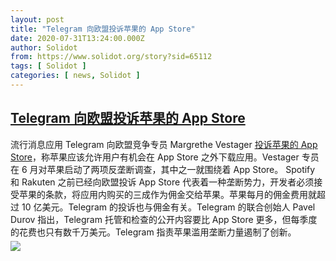 ```yaml
---
layout: post
title: "Telegram 向欧盟投诉苹果的 App Store"
date: 2020-07-31T13:24:00.000Z
author: Solidot
from: https://www.solidot.org/story?sid=65112
tags: [ Solidot ]
categories: [ news, Solidot ]
---
```

<!--1596201840000-->
[Telegram 向欧盟投诉苹果的 App Store](https://www.solidot.org/story?sid=65112)
------

<div>
流行消息应用 Telegram 向欧盟竞争专员  Margrethe Vestager <a href="https://arstechnica.com/tech-policy/2020/07/telegram-files-eu-antitrust-complaint-against-apples-app-store/" target="_blank"><u>投诉苹果的 App Store</u></a>，称苹果应该允许用户有机会在 App Store 之外下载应用。Vestager 专员在 6 月对苹果启动了两项反垄断调查，其中之一就围绕着 App Store。 Spotify 和 Rakuten 之前已经向欧盟投诉  App Store 代表着一种垄断势力，开发者必须接受苹果的条款，将应用内购买的三成作为佣金交给苹果。苹果每月的佣金费用就超过 10 亿美元。Telegram 的投诉也与佣金有关。Telegram 的联合创始人 Pavel Durov 指出，Telegram 托管和检查的公开内容要比 App Store 更多，但每季度的花费也只有数千万美元。Telegram 指责苹果滥用垄断力量遏制了创新。                      <img src="https://img.solidot.org//0/446/liiLIZF8Uh6yM.jpg" style="display:block;margin:5px 0" referrerpolicy="no-referrer">
</div>
